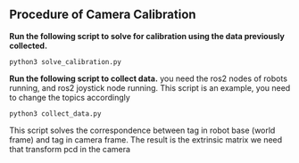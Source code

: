 ## Procedure of Camera Calibration

**Run the following script to solve for calibration using the data previously collected.**

```
python3 solve_calibration.py
```

**Run the following script to collect data.**
you need the ros2 nodes of robots running, and ros2 joystick node running. This script is an example, you need to change the topics accordingly

```
python3 collect_data.py
```

This script solves the correspondence between tag in robot base (world frame) and tag in camera frame. The result is the extrinsic matrix we need that transform pcd in the camera






